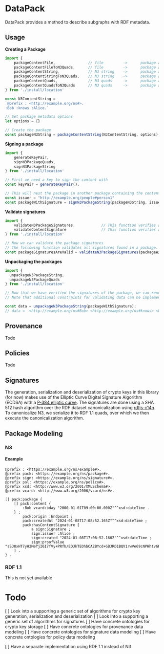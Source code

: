 # DataPack
DataPack provides a method to describe subgraphs with RDF metadata.

## Usage

**Creating a Package**
```js
import {
    packageContentFile,               // file         ->      package as N3 string
    packageContentFileToN3Quads,      // file         ->      package as N3 quads
    packageContentString,             // N3 string    ->      package as N3 string
    packageContentStringToN3Quads,    // N3 string    ->      package as N3 quads
    packageContentQuads,              // N3 quads     ->      package as N3 string
    packageContentQuadsToN3Quads      // N3 quads     ->      package as N3 quads
} from './install/location'

const N3ContentString = 
`@prefix : <http://example.org/ns#>.
:Bob :knows :Alice.`

// Set package metadata options
let options = {}

// Create the package
const packageN3String = packageContentString(N3ContentString, options);
```

**Signing a package**
```js
import { 
    generateKeyPair,
    signN3PackageQuads, 
    signN3PackageString 
} from './install/location'

// First we need a key to sign the content with
const keyPair = generateKeyPair();

// This will nest the package in another package containing the content signature
const issuer = "http://example.org/people#person1"
const packageWithSignature = signN3PackageString(packageN3String, issuer, keyPair.privateKey)
```

**Validate signatures**
```js
import { 
    validateN3PackageSignatures,            // This function verifies a signature over a package
    validateContentSignature                // This function verifies a signature over a hash
} from './install/location'

// Now we can validate the package signatures
// The following function validates all signatures found in a package.
const packageSignaturesAreValid = validateN3PackageSignatures(packageWithSignature, keyPair.publicKey);
```

**Unpackaging the packages**
```js
import {
  unpackageN3PackageString,
  unpackageN3PackageQuads
} from './install/location'

// Now that we have verified the signatures of the package, we can remove the packaging metadata to retrieve our original data.
// Note that additional constraints for validating data can be implemented, such as matching specific metadata, checking policy constraints, etc ...

const data = unpackageN3PackageString(packageWithSignature);
// data = `<http://example.org/ns#Bob> <http://example.org/ns#knows> <http://example.org/ns#Alice> .
```


## Provenance
Todo

## Policies
Todo

## Signatures
The generation, serialization and deserialization of crypto keys in this library (for now) makes use of the Elliptic Curve Digital Signature Algorithm (ECDSA) with a [P-384 elliptic curve](https://en.wikipedia.org/wiki/P-384).
The signatures are done using a SHA 512 hash algorithm over the RDF dataset canonicalization using [rdfjs-c14n](https://www.npmjs.com/package/rdfjs-c14n).
To canonicalize N3, we serialize it to RDF 1.1 quads, over which we then execute the canonicalization algorithm.

## Package Modeling

### N3

#### Example

```
@prefix : <https://example.org/ns/example#>.
@prefix pack: <https://example.org/ns/package#>.
@prefix sign: <https://example.org/ns/signature#>.
@prefix pol: <https://example.org/ns/policy#>.
@prefix xsd: <http://www.w3.org/2001/XMLSchema#>.
@prefix vcard: <http://www.w3.org/2006/vcard/ns#>.

[] pack:package {
    [] pack:content {
        :Bob vcard:bday "2000-01-01T09:00:00.000Z"^^xsd:dateTime .
    } ;
        pack:origin :Endpoint ;
        pack:createdAt "2024-01-08T17:08:52.165Z"^^xsd:dateTime ;
        pack:hasContentSignature [
            a sign:Signature ;
            sign:issuer :Alice ;
            sign:created "2024-01-08T17:08:52.166Z"^^xsd:dateTime ;
            sign:proofValue "sSJ0xHT7yH2MeYjI6I7fVy+PRfh/EDJkTEOhbCA2BYcd+GBJRD1BQV1rwVe69cNPHhtvGKbITIf7TBlbpkE6YANMNNS2aSQMw8i6TLTXa16zhukp+V1nLYKE/51rt/Us"
    ] .
} .
```


### RDF 1.1 
This is not yet available

# Todo

[ ] Look into a supporting a generic set of  algorithms for crypto key generation, serialization and deserialization
[ ] Look into a supporting a generic set of  algorithms for signatures
[ ] Have concrete ontologies for crypto key storage
[ ] Have concrete ontologies for provenance data modeling
[ ] Have concrete ontologies for signature data modeling
[ ] Have concrete ontologies for policy data modeling

[ ] Have a separate implementation using RDF 1.1 instead of N3
